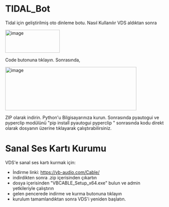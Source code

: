 # TIDAL_Bot
Tidal için geliştirilmiş oto dinleme botu.
Nasıl Kullanılır
VDS aldıktan sonra

<img width="173" height="73" alt="image" src="https://github.com/user-attachments/assets/3908afdb-ad5c-4e65-addf-90140ed51693" />

Code butonuna tıklayın. Sonrasında,

<img width="417" height="138" alt="image" src="https://github.com/user-attachments/assets/002ccf10-0d5e-43da-9c9b-41083a08a68f" />

ZIP olarak indirin. Python'u Bilgisayarınıza kurun. Sonrasında pyautogui ve pyperclip modülünü "pip install pyautogui pyperclip " sonrasında kodu direkt olarak dosyanın üzerine tıklayarak çalıştırabilirsiniz.

# Sanal Ses Kartı Kurumu
VDS'e sanal ses kartı kurmak için:
- İndirme linki: https://vb-audio.com/Cable/
- indirdikten sonra .zip içerisinden çıkartın
- dosya içerisinden "VBCABLE_Setup_x64.exe" bulun ve admin yetkileriyle çalıştırın
- gelen pencerede indirme ve kurma butonuna tıklayın
- kurulum tamamlandıktan sonra VDS'i yeniden başlatın.

  
